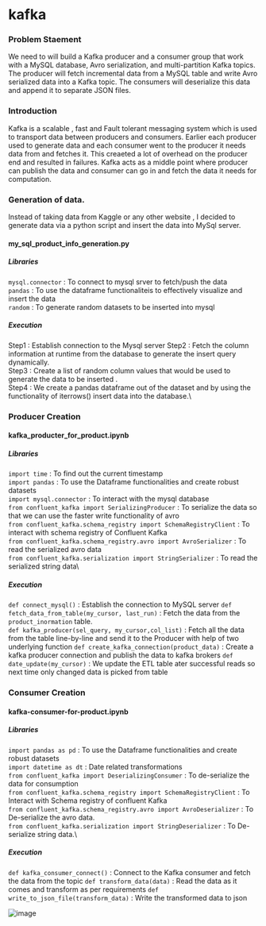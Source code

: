 # kafka
### Problem Staement
 We need to  will build a Kafka producer and a consumer group that work with a MySQL database, Avro serialization, and multi-partition Kafka topics. The producer will fetch incremental data from a MySQL table and write Avro serialized data into a Kafka topic.
The consumers will deserialize this data and append it to separate JSON files.

### Introduction
Kafka is a scalable , fast and Fault tolerant messaging system which is used to transport data between producers and consumers. 
Earlier each producer used to generate data and each consumer went to the producer it needs data from and fetches it. This creaeted a lot of overhead on the producer end and resulted in failures. 
Kafka acts as a middle point where producer can publish the data and consumer can go in and fetch the data it needs for computation.

### Generation of data.
Instead of taking data from Kaggle or any other website , I decided to generate data via a python script and insert the data into MySql server.
#### my_sql_product_info_generation.py
##### Libraries
```mysql.connector``` : To connect to mysql srver to fetch/push the data \
```pandas``` : To use the dataframe functionaliteis to effectively visualize and insert the data\
```random``` : To generate random datasets to be inserted into mysql
##### Execution
Step1 : Establish connection to the Mysql server 
Step2 : Fetch the column information at runtime from the database to generate the insert query dynamically.\
Step3 : Create a list of random column values that would be used to generate the data to be inserted .\
Step4 : We create a pandas dataframe out of the dataset and by using the functionality of iterrows() insert data into the database.\

### Producer Creation
#### kafka_producter_for_product.ipynb
##### Libraries
  ```import time``` : To find out the current timestamp \
  ```import pandas``` : To use the Dataframe functionalities and create robust datasets\
  ```import mysql.connector``` : To interact with the mysql database\
  ```from confluent_kafka import SerializingProducer``` : To serialize the data so that we can use the faster write functionality of avro\
  ```from confluent_kafka.schema_registry import SchemaRegistryClient``` : To interact with schema registry of Confluent Kafka\
  ```from confluent_kafka.schema_registry.avro import AvroSerializer``` : To read the serialized avro data\
  ```from confluent_kafka.serialization import StringSerializer``` : To read the serialized string data\
##### Execution
```def connect_mysql()``` : Establish the connection to MySQL server
```def fetch_data_from_table(my_cursor, last_run)``` : Fetch the data from the ```product_inormation``` table.\
```def kafka_producer(sel_query, my_cursor,col_list)``` : Fetch all the data from the table line-by-line and send it to the Producer with help of two underlying function
  ```def create_kafka_connection(product_data)``` : Create a kafka producer connection and publish the data to kafka brokers
  ```def date_update(my_cursor)``` : We update the ETL table ater successful reads so next time only changed data is picked from table

### Consumer Creation
#### kafka-consumer-for-product.ipynb
##### Libraries
 ```import pandas as pd``` : To use the Dataframe functionalities and create robust datasets\
 ```import datetime as dt``` : Date related transformations\
 ```from confluent_kafka import DeserializingConsumer``` : To de-serialize the data for consumption\
 ```from confluent_kafka.schema_registry import SchemaRegistryClient``` : To Interact with Schema registry of confluent Kafka\
 ```from confluent_kafka.schema_registry.avro import AvroDeserializer``` : To De-serialize the avro data.\
 ```from confluent_kafka.serialization import StringDeserializer``` : To De-serialize string data.\
##### Execution
```def kafka_consumer_connect()``` : Connect to the Kafka consumer and fetch the data from the topic
```def transform_data(data)``` : Read the data as it comes and transform as per requirements
```def write_to_json_file(transform_data)``` : Write the transformed data to json

![image](https://github.com/user-attachments/assets/76e70e6f-6a61-43a6-b0a3-5bf60ec82a01)







